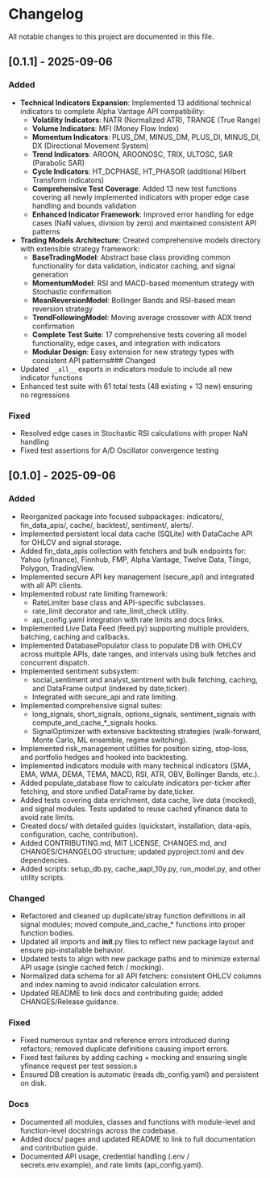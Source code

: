 # Changelog

All notable changes to this project are documented in this file.

## [0.1.1] - 2025-09-06
### Added
- **Technical Indicators Expansion**: Implemented 13 additional technical indicators to complete Alpha Vantage API compatibility:
  - **Volatility Indicators**: NATR (Normalized ATR), TRANGE (True Range)
  - **Volume Indicators**: MFI (Money Flow Index)
  - **Momentum Indicators**: PLUS_DM, MINUS_DM, PLUS_DI, MINUS_DI, DX (Directional Movement System)
  - **Trend Indicators**: AROON, AROONOSC, TRIX, ULTOSC, SAR (Parabolic SAR)
  - **Cycle Indicators**: HT_DCPHASE, HT_PHASOR (additional Hilbert Transform indicators)
  - **Comprehensive Test Coverage**: Added 13 new test functions covering all newly implemented indicators with proper edge case handling and bounds validation
  - **Enhanced Indicator Framework**: Improved error handling for edge cases (NaN values, division by zero) and maintained consistent API patterns
- **Trading Models Architecture**: Created comprehensive models directory with extensible strategy framework:
  - **BaseTradingModel**: Abstract base class providing common functionality for data validation, indicator caching, and signal generation
  - **MomentumModel**: RSI and MACD-based momentum strategy with Stochastic confirmation
  - **MeanReversionModel**: Bollinger Bands and RSI-based mean reversion strategy
  - **TrendFollowingModel**: Moving average crossover with ADX trend confirmation
  - **Complete Test Suite**: 17 comprehensive tests covering all model functionality, edge cases, and integration with indicators
  - **Modular Design**: Easy extension for new strategy types with consistent API patterns### Changed
- Updated `__all__` exports in indicators module to include all new indicator functions
- Enhanced test suite with 61 total tests (48 existing + 13 new) ensuring no regressions

### Fixed
- Resolved edge cases in Stochastic RSI calculations with proper NaN handling
- Fixed test assertions for A/D Oscillator convergence testing

## [0.1.0] - 2025-09-06
### Added
- Reorganized package into focused subpackages: indicators/, fin_data_apis/, cache/, backtest/, sentiment/, alerts/.
- Implemented persistent local data cache (SQLite) with DataCache API for OHLCV and signal storage.
- Added fin_data_apis collection with fetchers and bulk endpoints for: Yahoo (yfinance), Finnhub, FMP, Alpha Vantage, Twelve Data, Tiingo, Polygon, TradingView.
- Implemented secure API key management (secure_api) and integrated with all API clients.
- Implemented robust rate limiting framework:
  - RateLimiter base class and API-specific subclasses.
  - rate_limit decorator and rate_limit_check utility.
  - api_config.yaml integration with rate limits and docs links.
- Implemented Live Data Feed (feed.py) supporting multiple providers, batching, caching and callbacks.
- Implemented DatabasePopulator class to populate DB with OHLCV across multiple APIs, date ranges, and intervals using bulk fetches and concurrent dispatch.
- Implemented sentiment subsystem:
  - social_sentiment and analyst_sentiment with bulk fetching, caching, and DataFrame output (indexed by date,ticker).
  - Integrated with secure_api and rate limiting.
- Implemented comprehensive signal suites:
  - long_signals, short_signals, options_signals, sentiment_signals with compute_and_cache_*_signals hooks.
  - SignalOptimizer with extensive backtesting strategies (walk-forward, Monte Carlo, ML ensemble, regime switching).
- Implemented risk_management utilities for position sizing, stop-loss, and portfolio hedges and hooked into backtesting.
- Implemented indicators module with many technical indicators (SMA, EMA, WMA, DEMA, TEMA, MACD, RSI, ATR, OBV, Bollinger Bands, etc.).
- Added populate_database flow to calculate indicators per-ticker after fetching, and store unified DataFrame by date,ticker.
- Added tests covering data enrichment, data cache, live data (mocked), and signal modules. Tests updated to reuse cached yfinance data to avoid rate limits.
- Created docs/ with detailed guides (quickstart, installation, data-apis, configuration, cache, contribution).
- Added CONTRIBUTING.md, MIT LICENSE, CHANGES.md, and CHANGES/CHANGELOG structure; updated pyproject.toml and dev dependencies.
- Added scripts: setup_db.py, cache_aapl_10y.py, run_model.py, and other utility scripts.

### Changed
- Refactored and cleaned up duplicate/stray function definitions in all signal modules; moved compute_and_cache_* functions into proper function bodies.
- Updated all imports and __init__.py files to reflect new package layout and ensure pip-installable behavior.
- Updated tests to align with new package paths and to minimize external API usage (single cached fetch / mocking).
- Normalized data schema for all API fetchers: consistent OHLCV columns and index naming to avoid indicator calculation errors.
- Updated README to link docs and contributing guide; added CHANGES/Release guidance.

### Fixed
- Fixed numerous syntax and reference errors introduced during refactors; removed duplicate definitions causing import errors.
- Fixed test failures by adding caching + mocking and ensuring single yfinance request per test session.s
- Ensured DB creation is automatic (reads db_config.yaml) and persistent on disk.

### Docs
- Documented all modules, classes and functions with module-level and function-level docstrings across the codebase.
- Added docs/ pages and updated README to link to full documentation and contribution guide.
- Documented API usage, credential handling (.env / secrets.env.example), and rate limits (api_config.yaml).
